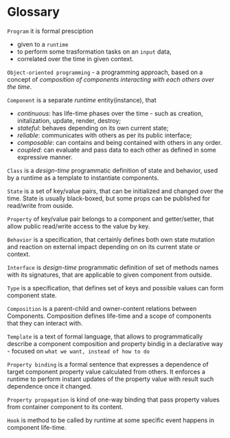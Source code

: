 # Glossary

`Program` it is formal presciption 
 - given to a `runtime` 
 - to perform some trasformation tasks  on an `input` data, 
 - correlated over the time in given context.

`Object-oriented programming` - a programming approach, based on a concept of _composition of components interacting with each others over the time_.

`Component` is a separate *runtime* entity(instance), that
  - _continuous_: has life-time phases over the time - such as creation, initalization, update, render, destroy;
  - _stateful_: behaves depending on its own current state;
  - _reliable_: communicates with others as per its public interface;
  - _composable_: can contains and being contained with others in any order.
  - _coupled_: can evaluate and pass data to each other as defined in some expressive manner.

`Class` is a *design-time* programmatic definition of state and behavior, used by a runtime as a template to instantiate components.

`State` is a set of key/value pairs, that can be initialized and changed over the time. State is usually black-boxed, but some props can be published for read/write from ouside.

`Property` of key/value pair belongs to a component and getter/setter, that allow public read/write access to the value by key.

`Behavior` is a specification, that certainly defines both own state mutation and reaction on external impact depending on on its current state or context.

`Interface` is *design-time* programmatic definition of set of methods names with its signatures, that are applicable to given component from outside.

`Type` is a specification, that defines set of keys and possible values can form component state.

`Composition` is a parent-child and owner-content relations between Components. 
Composition defines life-time and a scope of components that they can interact with.

`Template` is a text of formal language, that allows to programmatically describe a component composition and property bindig in a declarative way - focused on `what we want, instead of how to do`

`Property binding` is a formal sentence that expresses a dependence of target component property value calculated from others. 
It enforces a runtime to perform instant updates of the property value with result such dependence once it changed.

`Property propagation` is kind of one-way binding that pass property values from container component to its content.

`Hook` is method to be called by runtime at some specific event happens in component life-time.
	
